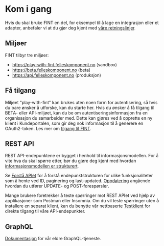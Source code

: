 # Kom i gang

Hvis du skal bruke FINT en del, for eksempel til å lage en integrasjon eller et adapter, anbefaler vi at du gjør deg kjent med [våre retningslinjer](consumer/guidelines.md).


## Miljøer

FINT tilbyr tre miljøer:

* <https://play-with-fint.felleskomponent.no> (sandbox)
* <https://beta.felleskomponent.no> (beta)
* <https://api.felleskomponent.no> (produksjon)


## Få tilgang
Miljøet "play-with-fint" kan brukes uten noen form for autentisering, så hvis du bare ønsker å utforske, kan du starte her. Hvis du ønsker å få tilgang til BETA- eller API-miljøet, kan du be om autentiseringsinformasjon fra en organisasjon du samarbeider med. Dette kan gjøres ved å opprette en ny klient i Kundeportalen, som gir deg nok informasjon til å generere en OAuth2-token. Les mer om [tilgang til FINT](consumer/access.md).


## REST API

REST API-endepunktene er bygget i henhold til informasjonsmodellen. For å vite hva du skal spørre etter, bør du gjøre deg kjent med hvordan [informasjonsmodellen er strukturert]().

Se [Forstå APIet](consumer/api-endpoints.md) for å forstå endepunktstrukturen for ulike funksjonaliteter som å hente ved ID, paginering og last-updated. [Oppdatering](consumer/updating.md) angående hvordan du utfører UPDATE- og POST-forespørsler.

Mange brukere foretrekker å teste spørringer mot REST APIet ved hjelp av applikasjoner som Postman eller Insomnia. Om du vil teste spørringer uten å installere en separat klient, kan du benytte vår nettbaserte [Testklient](consumer/testklient.md) for direkte tilgang til våre API-endepunkter.


## GraphQL

[Dokumentasjon](consumer/graphql.md) for vår eldre GraphQL-tjeneste.